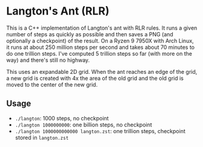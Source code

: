 # Langton's Ant (RLR)

This is a C++ implementation of Langton's ant with RLR rules. It runs a given number of steps as quickly as possible and then saves a PNG
(and optionally a checkpoint) of the result. On a Ryzen 9 7950X with Arch Linux, it runs at about 250 million steps per second and takes about 70
minutes to do one trillion steps. I've computed 5 trillion steps so far (with more on the way) and there's still no highway.

This uses an expandable 2D grid. When the ant reaches an edge of the grid, a new grid is created with 4x the area of the old grid and the old grid is
moved to the center of the new grid.

## Usage

- `./langton`: 1000 steps, no checkpoint
- `./langton 1000000000`: one billion steps, no checkpoint
- `./langton 1000000000000 langton.zst`: one trillion steps, checkpoint stored in `langton.zst`
